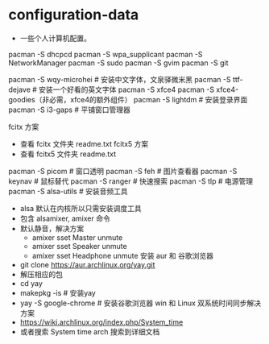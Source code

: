 # configuration-data
   - 一些个人计算机配置。


pacman -S dhcpcd
pacman -S wpa_supplicant
pacman -S NetworkManager
pacman -S sudo
pacman -S gvim
pacman -S git

pacman -S wqy-microhei      # 安装中文字体，文泉驿微米黑
pacman -S ttf-dejave        # 安装一个好看的英文字体
pacman -S xfce4
pacman -S xfce4-goodies（非必需，xfce4的额外组件）
pacman -S lightdm           # 安装登录界面
pacman -S i3-gaps           # 平铺窗口管理器


fcitx 方案
   - 查看 fcitx 文件夹 readme.txt
fcitx5 方案
   - 查看 fcitx5 文件夹 readme.txt

pacman -S picom             # 窗口透明
pacman -S feh               # 图片查看器
pacman -S keynav            # 鼠标替代
pacman -S ranger            # 快速搜索
pacman -S tlp               # 电源管理
pacman -S alsa-utils        # 安装音频工具
   - alsa 默认在内核所以只需安装调度工具
   - 包含 alsamixer, amixer 命令
   - 默认静音，解决方案
      - amixer sset Master unmute
      - amixer sset Speaker unmute
      - amixer sset Headphone unmute
安装 aur 和 谷歌浏览器
   - git clone https://aur.archlinux.org/yay.git
   - 解压相应的包
   - cd yay
   - makepkg -is            # 安装yay
   - yay -S google-chrome   # 安装谷歌浏览器
win 和 Linux 双系统时间同步解决方案
  - https://wiki.archlinux.org/index.php/System_time
  - 或者搜索 System time arch 搜索到详细文档
